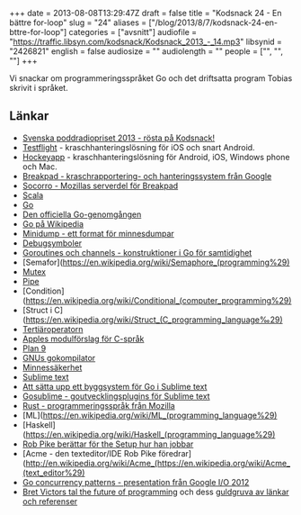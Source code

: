 +++
date = 2013-08-08T13:29:47Z
draft = false
title = "Kodsnack 24 - En bättre for-loop"
slug = "24"
aliases = ["/blog/2013/8/7/kodsnack-24-en-bttre-for-loop"]
categories = ["avsnitt"]
audiofile = "https://traffic.libsyn.com/kodsnack/Kodsnack_2013_-_14.mp3"
libsynid = "2426821"
english = false
audiosize = ""
audiolength = ""
people = ["", "", ""]
+++

Vi snackar om programmeringsspråket Go och det driftsatta program Tobias skrivit i språket.

## Länkar ##

* [Svenska poddradiopriset 2013 - rösta på Kodsnack!](http://www.daytona.se/podradiopriset/2013)
* [Testflight](http://testflightapp.com) - kraschhanteringslösning för iOS och snart Android.
* [Hockeyapp](http://hockeyapp.net/features) - kraschhanteringslösning för Android, iOS, Windows phone och Mac.
* [Breakpad - kraschrapportering- och hanteringssystem från Google](https://code.google.com/p/google-breakpad/)
* [Socorro - Mozillas serverdel för Breakpad](https://wiki.mozilla.org/Socorro)
* [Scala](http://www.scala-lang.org)
* [Go](http://www.golang.org)
* [Den officiella Go-genomgången](http://tour.golang.org/)
* [Go på Wikipedia](http://en.wikipedia.org/wiki/Go_programming_language)
* [Minidump - ett format för minnesdumpar](https://en.wikipedia.org/wiki/Core_dump#Windows_Memory_Dumps)
* [Debugsymboler](http://en.wikipedia.org/wiki/Debug_symbol)
* [Goroutines och channels - konstruktioner i Go för samtidighet](http://golang.org/doc/effective_go.html#goroutines)
* [Semafor](https://en.wikipedia.org/wiki/Semaphore_(programming%29)
* [Mutex](https://en.wikipedia.org/wiki/Mutex)
* [Pipe](https://en.wikipedia.org/wiki/Anonymous_pipe)
* [Condition](https://en.wikipedia.org/wiki/Conditional_(computer_programming%29)
* [Struct i C](https://en.wikipedia.org/wiki/Struct_(C_programming_language‰29)
* [Tertiäroperatorn](https://en.wikipedia.org/wiki/%3F:)
* [Apples modulförslag för C-språk](http://llvm.org/devmtg/2012-11/Gregor-Modules.pdf)
* [Plan 9](http://plan9.bell-labs.com/plan9/)
* [GNUs gokompilator](http://gcc.gnu.org/onlinedocs/gccgo/)
* [Minnessäkerhet](http://en.wikipedia.org/wiki/Memory_safety)
* [Sublime text](http://www.sublimetext.com)
* [Att sätta upp ett byggsystem för Go i Sublime text](http://www.xaprb.com/blog/2013/02/15/setting-up-a-go-build-system-in-sublime-text-2/)
* [Gosublime - goutvecklingsplugins för Sublime text](https://github.com/DisposaBoy/GoSublime)
* [Rust - programmeringsspråk från Mozilla](http://www.rust-lang.org)
* [ML](https://en.wikipedia.org/wiki/ML_(programming_language%29)
* [Haskell](https://en.wikipedia.org/wiki/Haskell_(programming_language%29)
* [Rob Pike berättar för the Setup hur han jobbar](http://rob.pike.usesthis.com)
* [Acme - den texteditor/IDE Rob Pike föredrar](http://en.wikipedia.org/wiki/Acme_(https://en.wikipedia.org/wiki/Acme_(text_editor%29)
* [Go concurrency patterns - presentation från Google I/O 2012](http://www.youtube.com/watch?v=f6kdp27TYZs)
* [Bret Victors tal the future of programming](http://vimeo.com/71278954) och dess [guldgruva av länkar och referenser](http://worrydream.com/#!/dbx)

